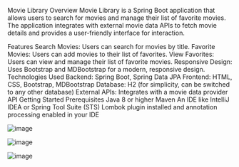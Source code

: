 Movie Library
Overview
Movie Library is a Spring Boot application that allows users to search for movies and manage their list of favorite movies. The application integrates with external movie data APIs to fetch movie details and provides a user-friendly interface for interaction.

Features
Search Movies: Users can search for movies by title.
Favorite Movies: Users can add movies to their list of favorites.
View Favorites: Users can view and manage their list of favorite movies.
Responsive Design: Uses Bootstrap and MDBootstrap for a modern, responsive design.
Technologies Used
Backend: Spring Boot, Spring Data JPA
Frontend: HTML, CSS, Bootstrap, MDBootstrap
Database: H2 (for simplicity, can be switched to any other database)
External APIs: Integrates with a movie data provider API
Getting Started
Prerequisites
Java 8 or higher
Maven
An IDE like IntelliJ IDEA or Spring Tool Suite (STS)
Lombok plugin installed and annotation processing enabled in your IDE

![image](https://github.com/mokshithkolla/Movie-library/assets/104311089/81d72c5c-71b3-4cb4-a9e3-11da0b7df769)

![image](https://github.com/mokshithkolla/Movie-library/assets/104311089/ef9bdae0-9b3a-49e3-85d5-c106dc37494c)

![image](https://github.com/mokshithkolla/Movie-library/assets/104311089/d08f3e51-84e5-4b83-b4cf-4e0d784d1666)
